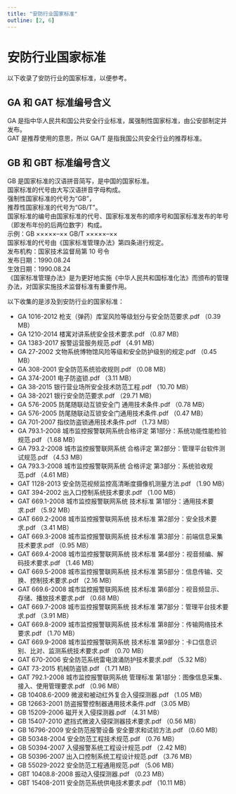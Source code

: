 ```yaml
---
title: "安防行业国家标准"
outline: [2, 6]
---
```


# 安防行业国家标准

以下收录了安防行业的国家标准，以便参考。

## GA 和 GAT 标准编号含义

GA 是指中华人民共和国公共安全行业标准，属强制性国家标准，由公安部制定并发布。  
GAT 是推荐使用的意思，所以 GA/T 是指我国公共安全行业的推荐标准。

## GB 和 GBT 标准编号含义

GB 是国家标准的汉语拼音简写，是中国的国家标准。  
国家标准的代号由大写汉语拼音字母构成。  
强制性国家标准的代号为“GB”，  
推荐性国家标准的代号为“GB/T”。  
国家标准的编号由国家标准的代号、国家标准发布的顺序号和国家标准发布的年号（即发布年份的后两位数字）构成。  
示例：GB ×××××–×× GB/T ×××××–××  
国家标准的代号由《国家标准管理办法》第四条进行规定。  
发布机构：国家技术监督局第 10 号令  
发布日期：1990.08.24  
生效日期：1990.08.24  
《国家标准管理办法》是为更好地实施《中华人民共和国标准化法》而颁布的管理办法，对国家实施技术监督标准有重要作用。

以下收集的是涉及到安防行业的国家标准：

- GA 1016-2012 枪支（弹药）库室风险等级划分与安全防范要求.pdf （0.39 MB）
- GA 1210-2014 楼寓对讲系统安全技术要求.pdf （0.87 MB）
- GA 1383-2017 报警运营服务规范.pdf （4.91 MB）
- GA 27-2002 文物系统博物馆风险等级和安全防护级别的规定.pdf （0.45 MB）
- GA 308-2001 安全防范系统验收规则.pdf （0.08 MB）
- GA 374-2001 电子防盗锁.pdf （3.11 MB）
- GA 38-2015 银行营业场所安全技术防范工程.pdf （10.70 MB）
- GA 38-2021 银行安全防范要求.pdf （29.71 MB）
- GA 576-2005 防尾随联动互锁安全门 通用技术条件.pdf （0.78 MB）
- GA 576-2005 防尾随联动互锁安全门通用技术条件.pdf （0.47 MB）
- GA 701-2007 指纹防盗锁通用技术条件.pdf （1.73 MB）
- GA 793.1-2008 城市监控报警联网系统合格评定 第1部分：系统功能性能检验规范.pdf （1.68 MB）
- GA 793.2-2008 城市监控报警联网系统 合格评定 第2部分：管理平台软件测试规范.pdf （4.53 MB）
- GA 793.3-2008 城市监控报警联网系统 合格评定 第3部分：系统验收规范.pdf （4.61 MB）
- GAT 1128-2013 安全防范视频监控高清晰度摄像机测量方法.pdf （1.90 MB）
- GAT 394-2002 出入口控制系统技术要求.pdf （1.00 MB）
- GAT 669.1-2008 城市监控报警联网系统 技术标准 第1部分：通用技术要求.pdf （5.92 MB）
- GAT 669.2-2008 城市监控报警联网系统 技术标准 第2部分：安全技术要求.pdf （3.41 MB）
- GAT 669.3-2008 城市监控报警联网系统 技术标准 第3部分：前端信息采集技术要求.pdf （0.95 MB）
- GAT 669.4-2008 城市监控报警联网系统 技术标准 第4部分：视音频编、解码技术要求.pdf （1.46 MB）
- GAT 669.5-2008 城市监控报警联网系统 技术标准 第5部分：信息传输、交换、控制技术要求.pdf （2.16 MB）
- GAT 669.6-2008 城市监控报警联网系统 技术标准 第6部分：视音频显示、存储、播放技术要求.pdf （0.68 MB）
- GAT 669.7-2008 城市监控报警联网系统 技术标准 第7部分：管理平台技术要求.pdf （3.91 MB）
- GAT 669.8-2009 城市监控报警联网系统 技术标准 第8部分：传输网络技术要求.pdf （1.70 MB）
- GAT 669.9-2008 城市监控报警联网系统 技术标准 第9部分：卡口信息识别、比对、监测系统技术要求.pdf （0.70 MB）
- GAT 670-2006 安全防范系统雷电浪涌防护技术要求.pdf （5.32 MB）
- GAT 73-2015 机械防盗锁.pdf （1.71 MB）
- GAT 792.1-2008 城市监控报警联网系统 管理标准 第1部分：图像信息采集、接入、使用管理要求.pdf （0.96 MB）
- GB 10408.6-2009 微波和被动红外复合入侵探测器.pdf （1.05 MB）
- GB 12663-2001 防盗报警控制器通用技术条件.pdf （3.05 MB）
- GB 15209-2006 磁开关入侵探测器.pdf （4.31 MB）
- GB 15407-2010 遮挡式微波入侵探测器技术要求.pdf （0.56 MB）
- GB 16796-2009 安全防范报警设备 安全要求和试验方法.pdf （0.60 MB）
- GB 50348-2004 安全防范工程技术规范.pdf （0.76 MB）
- GB 50394-2007 入侵报警系统工程设计规范.pdf （2.42 MB）
- GB 50396-2007 出入口控制系统工程设计规范.pdf （3.76 MB）
- GB 55029-2022 安全防范工程通用规范.pdf （5.06 MB）
- GBT 10408.8-2008 振动入侵探测器.pdf （0.23 MB）
- GBT 15408-2011 安全防范系统供电技术要求.pdf （10.11 MB）